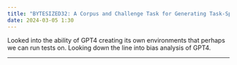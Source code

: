 ```yaml
---
title: "BYTESIZED32: A Corpus and Challenge Task for Generating Task-Specific World Models Expressed as Text Games"
date: 2024-03-05 1:30
---
```


Looked into the ability of GPT4 creating its own environments that perhaps we can run tests on. Looking down the line into bias analysis of GPT4.

----------
